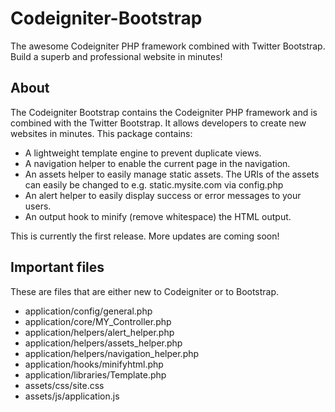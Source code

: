 Codeigniter-Bootstrap
=====================

The awesome Codeigniter PHP framework combined with Twitter Bootstrap. Build a superb and professional website in minutes!

About
-----

The Codeigniter Bootstrap contains the Codeigniter PHP framework and is combined with the Twitter Bootstrap. It allows developers to create new websites in minutes. This package contains:

* A lightweight template engine to prevent duplicate views.
* A navigation helper to enable the current page in the navigation.
* An assets helper to easily manage static assets. The URIs of the assets can easily be changed to e.g. static.mysite.com via config.php
* An alert helper to easily display success or error messages to your users.
* An output hook to minify (remove whitespace) the HTML output.

This is currently the first release. More updates are coming soon!

Important files
---------------

These are files that are either new to Codeigniter or to Bootstrap.

* application/config/general.php
* application/core/MY_Controller.php
* application/helpers/alert_helper.php
* application/helpers/assets_helper.php
* application/helpers/navigation_helper.php
* application/hooks/minifyhtml.php
* application/libraries/Template.php
* assets/css/site.css
* assets/js/application.js

